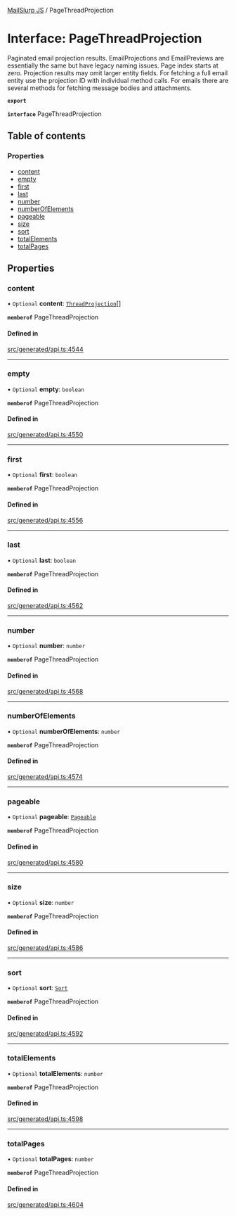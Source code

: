 [MailSlurp JS](../README.md) / PageThreadProjection

# Interface: PageThreadProjection

Paginated email projection results. EmailProjections and EmailPreviews are essentially the same but have legacy naming issues. Page index starts at zero. Projection results may omit larger entity fields. For fetching a full email entity use the projection ID with individual method calls. For emails there are several methods for fetching message bodies and attachments.

**`export`**

**`interface`** PageThreadProjection

## Table of contents

### Properties

- [content](PageThreadProjection.md#content)
- [empty](PageThreadProjection.md#empty)
- [first](PageThreadProjection.md#first)
- [last](PageThreadProjection.md#last)
- [number](PageThreadProjection.md#number)
- [numberOfElements](PageThreadProjection.md#numberofelements)
- [pageable](PageThreadProjection.md#pageable)
- [size](PageThreadProjection.md#size)
- [sort](PageThreadProjection.md#sort)
- [totalElements](PageThreadProjection.md#totalelements)
- [totalPages](PageThreadProjection.md#totalpages)

## Properties

### content

• `Optional` **content**: [`ThreadProjection`](ThreadProjection.md)[]

**`memberof`** PageThreadProjection

#### Defined in

[src/generated/api.ts:4544](https://github.com/mailslurp/mailslurp-client/blob/f0f645f/src/generated/api.ts#L4544)

___

### empty

• `Optional` **empty**: `boolean`

**`memberof`** PageThreadProjection

#### Defined in

[src/generated/api.ts:4550](https://github.com/mailslurp/mailslurp-client/blob/f0f645f/src/generated/api.ts#L4550)

___

### first

• `Optional` **first**: `boolean`

**`memberof`** PageThreadProjection

#### Defined in

[src/generated/api.ts:4556](https://github.com/mailslurp/mailslurp-client/blob/f0f645f/src/generated/api.ts#L4556)

___

### last

• `Optional` **last**: `boolean`

**`memberof`** PageThreadProjection

#### Defined in

[src/generated/api.ts:4562](https://github.com/mailslurp/mailslurp-client/blob/f0f645f/src/generated/api.ts#L4562)

___

### number

• `Optional` **number**: `number`

**`memberof`** PageThreadProjection

#### Defined in

[src/generated/api.ts:4568](https://github.com/mailslurp/mailslurp-client/blob/f0f645f/src/generated/api.ts#L4568)

___

### numberOfElements

• `Optional` **numberOfElements**: `number`

**`memberof`** PageThreadProjection

#### Defined in

[src/generated/api.ts:4574](https://github.com/mailslurp/mailslurp-client/blob/f0f645f/src/generated/api.ts#L4574)

___

### pageable

• `Optional` **pageable**: [`Pageable`](Pageable.md)

**`memberof`** PageThreadProjection

#### Defined in

[src/generated/api.ts:4580](https://github.com/mailslurp/mailslurp-client/blob/f0f645f/src/generated/api.ts#L4580)

___

### size

• `Optional` **size**: `number`

**`memberof`** PageThreadProjection

#### Defined in

[src/generated/api.ts:4586](https://github.com/mailslurp/mailslurp-client/blob/f0f645f/src/generated/api.ts#L4586)

___

### sort

• `Optional` **sort**: [`Sort`](Sort.md)

**`memberof`** PageThreadProjection

#### Defined in

[src/generated/api.ts:4592](https://github.com/mailslurp/mailslurp-client/blob/f0f645f/src/generated/api.ts#L4592)

___

### totalElements

• `Optional` **totalElements**: `number`

**`memberof`** PageThreadProjection

#### Defined in

[src/generated/api.ts:4598](https://github.com/mailslurp/mailslurp-client/blob/f0f645f/src/generated/api.ts#L4598)

___

### totalPages

• `Optional` **totalPages**: `number`

**`memberof`** PageThreadProjection

#### Defined in

[src/generated/api.ts:4604](https://github.com/mailslurp/mailslurp-client/blob/f0f645f/src/generated/api.ts#L4604)

